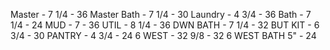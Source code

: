 Master - 7 1/4 - 36
Master Bath - 7 1/4 - 30
Laundry - 4 3/4 - 36
Bath - 7 1/4 - 24
MUD - 7 - 36
UTIL - 8 1/4 - 36
DWN BATH - 7 1/4 - 32
BUT KIT - 6 3/4 - 30
PANTRY - 4 3/4 - 24
6 WEST - 32 9/8 - 32
6 WEST BATH 5" - 24